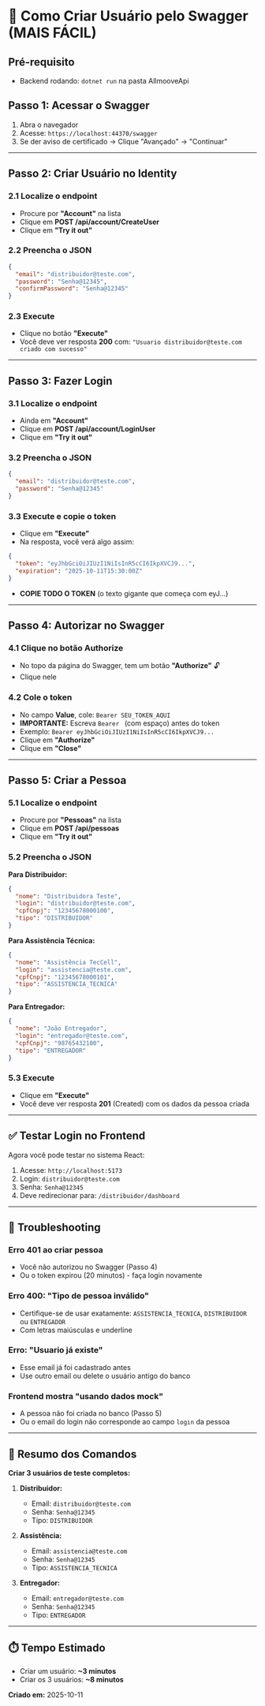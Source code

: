 # 🚀 Como Criar Usuário pelo Swagger (MAIS FÁCIL)

## Pré-requisito
- Backend rodando: `dotnet run` na pasta AllmooveApi

## Passo 1: Acessar o Swagger

1. Abra o navegador
2. Acesse: `https://localhost:44370/swagger`
3. Se der aviso de certificado → Clique "Avançado" → "Continuar"

---

## Passo 2: Criar Usuário no Identity

### 2.1 Localize o endpoint
- Procure por **"Account"** na lista
- Clique em **POST /api/account/CreateUser**
- Clique em **"Try it out"**

### 2.2 Preencha o JSON
```json
{
  "email": "distribuidor@teste.com",
  "password": "Senha@12345",
  "confirmPassword": "Senha@12345"
}
```

### 2.3 Execute
- Clique no botão **"Execute"**
- Você deve ver resposta **200** com: `"Usuario distribuidor@teste.com criado com sucesso"`

---

## Passo 3: Fazer Login

### 3.1 Localize o endpoint
- Ainda em **"Account"**
- Clique em **POST /api/account/LoginUser**
- Clique em **"Try it out"**

### 3.2 Preencha o JSON
```json
{
  "email": "distribuidor@teste.com",
  "password": "Senha@12345"
}
```

### 3.3 Execute e copie o token
- Clique em **"Execute"**
- Na resposta, você verá algo assim:
```json
{
  "token": "eyJhbGciOiJIUzI1NiIsInR5cCI6IkpXVCJ9...",
  "expiration": "2025-10-11T15:30:00Z"
}
```
- **COPIE TODO O TOKEN** (o texto gigante que começa com eyJ...)

---

## Passo 4: Autorizar no Swagger

### 4.1 Clique no botão Authorize
- No topo da página do Swagger, tem um botão **"Authorize"** 🔓
- Clique nele

### 4.2 Cole o token
- No campo **Value**, cole: `Bearer SEU_TOKEN_AQUI`
- **IMPORTANTE:** Escreva `Bearer ` (com espaço) antes do token
- Exemplo: `Bearer eyJhbGciOiJIUzI1NiIsInR5cCI6IkpXVCJ9...`
- Clique em **"Authorize"**
- Clique em **"Close"**

---

## Passo 5: Criar a Pessoa

### 5.1 Localize o endpoint
- Procure por **"Pessoas"** na lista
- Clique em **POST /api/pessoas**
- Clique em **"Try it out"**

### 5.2 Preencha o JSON

**Para Distribuidor:**
```json
{
  "nome": "Distribuidora Teste",
  "login": "distribuidor@teste.com",
  "cpfCnpj": "12345678000100",
  "tipo": "DISTRIBUIDOR"
}
```

**Para Assistência Técnica:**
```json
{
  "nome": "Assistência TecCell",
  "login": "assistencia@teste.com",
  "cpfCnpj": "12345678000101",
  "tipo": "ASSISTENCIA_TECNICA"
}
```

**Para Entregador:**
```json
{
  "nome": "João Entregador",
  "login": "entregador@teste.com",
  "cpfCnpj": "98765432100",
  "tipo": "ENTREGADOR"
}
```

### 5.3 Execute
- Clique em **"Execute"**
- Você deve ver resposta **201** (Created) com os dados da pessoa criada

---

## ✅ Testar Login no Frontend

Agora você pode testar no sistema React:

1. Acesse: `http://localhost:5173`
2. Login: `distribuidor@teste.com`
3. Senha: `Senha@12345`
4. Deve redirecionar para: `/distribuidor/dashboard`

---

## 🐛 Troubleshooting

### Erro 401 ao criar pessoa
- Você não autorizou no Swagger (Passo 4)
- Ou o token expirou (20 minutos) - faça login novamente

### Erro 400: "Tipo de pessoa inválido"
- Certifique-se de usar exatamente: `ASSISTENCIA_TECNICA`, `DISTRIBUIDOR` ou `ENTREGADOR`
- Com letras maiúsculas e underline

### Erro: "Usuario já existe"
- Esse email já foi cadastrado antes
- Use outro email ou delete o usuário antigo do banco

### Frontend mostra "usando dados mock"
- A pessoa não foi criada no banco (Passo 5)
- Ou o email do login não corresponde ao campo `login` da pessoa

---

## 📝 Resumo dos Comandos

**Criar 3 usuários de teste completos:**

1. **Distribuidor:**
   - Email: `distribuidor@teste.com`
   - Senha: `Senha@12345`
   - Tipo: `DISTRIBUIDOR`

2. **Assistência:**
   - Email: `assistencia@teste.com`
   - Senha: `Senha@12345`
   - Tipo: `ASSISTENCIA_TECNICA`

3. **Entregador:**
   - Email: `entregador@teste.com`
   - Senha: `Senha@12345`
   - Tipo: `ENTREGADOR`

---

## ⏱️ Tempo Estimado
- Criar um usuário: **~3 minutos**
- Criar os 3 usuários: **~8 minutos**

**Criado em:** 2025-10-11
